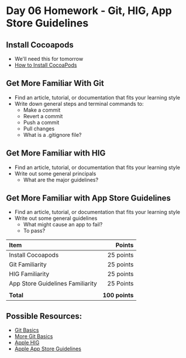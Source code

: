 # Day 06 Homework - Git, HIG, App Store Guidelines

## Install Cocoapods

* We'll need this for tomorrow
* <a href="https://guides.cocoapods.org/using/getting-started.html">How to Install CocoaPods</a>

## Get More Familiar With Git

* Find an article, tutorial, or documentation that fits your learning style
* Write down general steps and terminal commands to: 
	* Make a commit
	* Revert a commit
	* Push a commit
	* Pull changes
	* What is a .gitignore file?

## Get More Familiar with HIG

* Find an article, tutorial, or documentation that fits your learning style
* Write out some general principals
	* What are the major guidelines?

## Get More Familiar with App Store Guidelines

* Find an article, tutorial, or documentation that fits your learning style
* Write out some general guidelines
	* What might cause an app to fail?
	* To pass?

| Item | Points | 
|:-----|-------:|
| Install Cocoapods | 25 points
| Git Familiarity | 25 points
| HIG Familiarity | 25 points
| App Store Guidelines Familiarity| 25 Points
|||
| **Total** | **100 points**


## Possible Resources:

* <a href="https://git-scm.com/book/en/v1/Getting-Started-Git-Basics">Git Basics</a>
* <a href="http://rogerdudler.github.io/git-guide/">More Git Basics</a>
* <a href="https://developer.apple.com/design/human-interface-guidelines/">Apple HIG</a>
* <a href="https://developer.apple.com/app-store/review/guidelines/">Apple App Store Guidelines</a>



